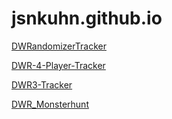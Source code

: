 # jsnkuhn.github.io

[DWRandomizerTracker](https://jsnkuhn.github.io/DWRandomizerTracker/)

[DWR-4-Player-Tracker](https://jsnkuhn.github.io/DWR-4-Player-Tracker/)

[DWR3-Tracker](https://jsnkuhn.github.io/DWR3-Tracker/)

[DWR_Monsterhunt](https://jsnkuhn.github.io/dwr_monsterhunt/)
